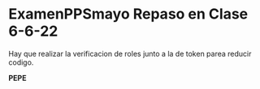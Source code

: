 # ExamenPPSmayo Repaso en Clase 6-6-22

Hay que realizar la verificacion de roles junto a la de token parea reducir codigo.

   **PEPE**
   
